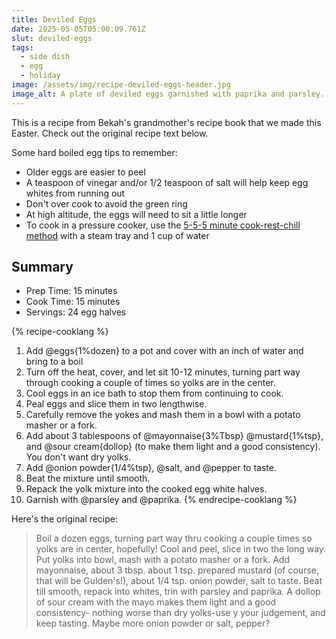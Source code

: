 ```yaml
---
title: Deviled Eggs
date: 2025-05-05T05:00:09.761Z
slut: deviled-eggs
tags:
  - side dish
  - egg
  - holiday
image: /assets/img/recipe-deviled-eggs-header.jpg
image_alt: A plate of deviled eggs garnished with paprika and parsley.
---
```


This is a recipe from Bekah's grandmother's recipe book that we made this Easter.
Check out the original recipe text below.

Some hard boiled egg tips to remember:

- Older eggs are easier to peel
- A teaspoon of vinegar and/or 1/2 teaspoon of salt will help keep egg whites from running out
- Don't over cook to avoid the green ring
- At high altitude, the eggs will need to sit a little longer
- To cook in a pressure cooker, use the [5-5-5 minute cook-rest-chill method](https://www.onehappyhousewife.com/instant-pot-hard-boiled-eggs/) with a steam tray and 1 cup of water

## Summary

- Prep Time: 15 minutes
- Cook Time: 15 minutes
- Servings: 24 egg halves

{% recipe-cooklang %}

1. Add @eggs{1%dozen} to a pot and cover with an inch of water and bring to a boil
1. Turn off the heat, cover, and let sit 10-12 minutes, turning part way through cooking a couple of times so yolks are in the center.
1. Cool eggs in an ice bath to stop them from continuing to cook.
1. Peal eggs and slice them in two lengthwise.
1. Carefully remove the yokes and mash them in a bowl with a potato masher or a fork.
1. Add about 3 tablespoons of @mayonnaise{3%Tbsp} @mustard{1%tsp}, and @sour cream{dollop} (to make them light and a good consistency). You don't want dry yolks.
1. Add @onion powder{1/4%tsp}, @salt, and @pepper to taste.
1. Beat the mixture until smooth.
1. Repack the yolk mixture into the cooked egg white halves.
1. Garnish with @parsley and @paprika.
   {% endrecipe-cooklang %}

Here's the original recipe:

> Boil a dozen eggs, turning part way thru cooking a couple times so yolks are in center, hopefully! Cool and peel, slice in two the long way. Put yolks into bowl, mash with a potato masher or a fork. Add mayonnaise, about 3 tbsp. about 1 tsp. prepared mustard (of course, that will be Gulden's!), about 1/4 tsp. onion powder, salt to taste. Beat till smooth, repack into whites, trin with parsley and paprika. A dollop of sour cream with the mayo makes them light and a good consistency- nothing worse than dry yolks-use y your judgement, and keep tasting. Maybe more onion powder or salt, pepper?

